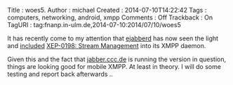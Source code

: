 Title     : woes5.
Author    : michael
Created   : 2014-07-10T14:22:42
Tags      : computers, networking, android, xmpp
Comments  : Off
Trackback : On
TagURI    : tag:fnanp.in-ulm.de,2014-07-10:2014/07/10/woes5

It has recently come to my attention that
[ejabberd](http://www.process-one.net/en/ejabberd/) has now seen the light
and [included](https://github.com/processone/ejabberd/pull/166)
[XEP-0198: Stream Management](https://xmpp.org/extensions/xep-0198.html)
into its XMPP daemon.

Given this and the fact that [jabber.ccc.de](http://web.jabber.ccc.de/) is
running the version in question, things are looking good for mobile XMPP.
At least in theory. I will do some testing and report back afterwards ..
